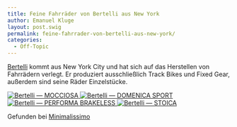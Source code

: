```yaml
---
title: Feine Fahrräder von Bertelli aus New York
author: Emanuel Kluge
layout: post.swig
permalink: feine-fahrrader-von-bertelli-aus-new-york/
categories:
  - Off-Topic
---
```


[Bertelli][bertellibici] kommt aus New York City und hat sich auf das Herstellen von Fahrrädern verlegt. Er produziert ausschließlich Track Bikes und Fixed Gear, außerdem sind seine Räder Einzelstücke.

<a href="http://www.bertellibici.com/product.php?works_id=119">
  <noscript data-src="/wp-content/uploads/2010/07/bertelli-MOCCIOSA-480x319.jpg" data-alt="Bertelli &mdash; MOCCIOSA">
<img src="/wp-content/uploads/2010/07/bertelli-MOCCIOSA-480x319.jpg" alt="Bertelli &mdash; MOCCIOSA">
</noscript>
</a>

<a href="http://www.bertellibici.com/product.php?works_id=116">
  <noscript data-src="/wp-content/uploads/2010/07/bertelli-DOMENICA-SPORT-480x319.jpg" data-alt="Bertelli &mdash; DOMENICA SPORT">
<img src="/wp-content/uploads/2010/07/bertelli-DOMENICA-SPORT-480x319.jpg" alt="Bertelli &mdash; DOMENICA SPORT">
</noscript>
</a>

<a href="http://www.bertellibici.com/product.php?works_id=117">
  <noscript data-src="/wp-content/uploads/2010/07/bertelli-PERFORMA-BRAKELESS-480x319.jpg" data-alt="Bertelli &mdash; PERFORMA BRAKELESS">
<img src="/wp-content/uploads/2010/07/bertelli-PERFORMA-BRAKELESS-480x319.jpg" alt="Bertelli &mdash; PERFORMA BRAKELESS">
</noscript>
</a>

<a href="http://www.bertellibici.com/product.php?works_id=115">
  <noscript data-src="/wp-content/uploads/2010/07/bertelli-STOICA-480x319.jpg" data-alt="Bertelli &mdash; STOICA">
<img src="/wp-content/uploads/2010/07/bertelli-STOICA-480x319.jpg" alt="Bertelli &mdash; STOICA">
</noscript>
</a>

Gefunden bei [Minimalissimo][minimalissimo]

[bertellibici]: http://www.bertellibici.com/
[minimalissimo]: http://minimalissimo.com/2010/07/domenica-sport/
